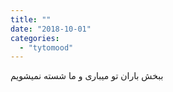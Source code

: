 ```yaml
---
title: ""
date: "2018-10-01"
categories: 
  - "tytomood"
---
```


ببخش باران تو میباری و ما شسته نمیشویم

